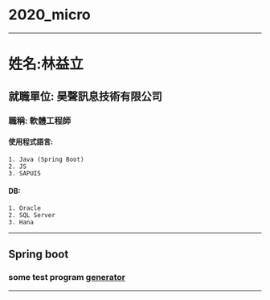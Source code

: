 # 2020_micro
---
# 姓名:林益立

## 就職單位: 昊聲訊息技術有限公司

### 職稱: 軟體工程師

#### 使用程式語言: 
    1. Java (Spring Boot)
    2. JS
    3. SAPUI5
#### DB: 
    1. Oracle
    2. SQL Server
    3. Hana

---

## Spring boot
### some test program [generator](https://github.com/LiyLinL/JavaWork/tree/master/generator)
---
